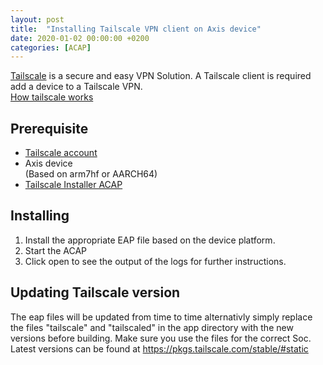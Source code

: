 ```yaml
---
layout: post
title:  "Installing Tailscale VPN client on Axis device"
date: 2020-01-02 00:00:00 +0200
categories: [ACAP]
---
```

[Tailscale](https://tailscale.com/) is a secure and easy VPN Solution.  A Tailscale client is required add a device to a Tailscale VPN.  
[How tailscale works](https://tailscale.com/blog/how-tailscale-works/)

## Prerequisite
- [Tailscale account](https://tailscale.com/)
- Axis device  
(Based on arm7hf or AARCH64)
- [Tailscale Installer ACAP](https://www.dropbox.com/s/rcg10via69gye1l/Tailscale_Installer_ACAP.zip?dl=1)

## Installing
1. Install the appropriate EAP file based on the device platform.  
2. Start the ACAP
3. Click open to see the output of the logs for further instructions.

## Updating Tailscale version

The eap files will be updated from time to time alternativly simply replace the files "tailscale" and "tailscaled" in the app directory with the new versions before building.
Make sure you use the files for the correct Soc.
Latest versions can be found at https://pkgs.tailscale.com/stable/#static





